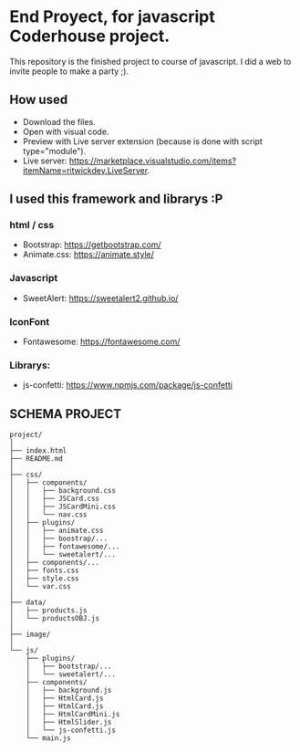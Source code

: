 # End Proyect, for javascript Coderhouse project.
This repository is the finished project to course of javascript. I did a web to invite people to make a party  ;).






## How used

 * Download the files.
 * Open with visual code.
 * Preview with Live server extension (because is done with script type="module").
  * Live server: https://marketplace.visualstudio.com/items?itemName=ritwickdey.LiveServer.  

## I used this framework and librarys :P

### html / css

 * Bootstrap:  https://getbootstrap.com/
 * Animate.css: https://animate.style/
  
### Javascript
 * SweetAlert: https://sweetalert2.github.io/
  
### IconFont
 * Fontawesome: https://fontawesome.com/

### Librarys:
 * js-confetti: https://www.npmjs.com/package/js-confetti
  
## SCHEMA PROJECT

```
project/
│ 
├── index.html
├── README.md
│ 
├── css/
│   ├── components/
│   │   ├── background.css
│   │   ├── JSCard.css
│   │   ├── JSCardMini.css
│   │   └── nav.css
│   ├── plugins/
│   │   ├── animate.css
│   │   ├── boostrap/...
│   │   ├── fontawesome/...
│   │   └── sweetalert/...
│   ├── components/...
│   ├── fonts.css
│   ├── style.css
│   └── var.css
│ 
├── data/
│   ├── products.js
│   └── productsOBJ.js
│ 
├── image/
│ 
└── js/
    ├── plugins/
    │   ├── bootstrap/...
    │   └── sweetalert/...
    ├── components/
    │   ├── background.js
    │   ├── HtmlCard.js
    │   ├── HtmlCard.js
    │   ├── HtmlCardMini.js
    │   ├── HtmlSlider.js
    │   └── js-confetti.js
    └── main.js
```